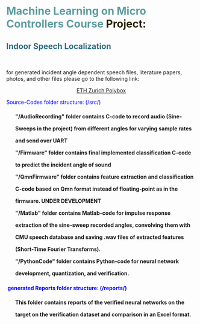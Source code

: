 <!-- #######  Machine Learning on MicroConrollers Project #########-->
<h1 style="color: #5e9ca0;">Machine Learning on Micro Controllers Course <span style="color: #2b2301;">Project:</span></h1>
<h2 style="color: #2e6c80;">Indoor Speech Localization</h2>
<p>&nbsp;</p>
<p>for generated incident angle dependent speech files, literature papers, photos, and other files please go to the following link:</p>
<p style="text-align: center;"><a title="ML_on_MCU_SoundLocalization" href="https://polybox.ethz.ch/index.php/s/dZg2X58Fk4XyTp1" target="_blank" rel="noopener">ETH Zurich Polybox</a></p>
<p style="color: #2e6c80;"><span style="color: #0000ff;">Source-Codes folder structure: (/src/)</span></p>
<ol style="list-style: none; font-size: 14px; line-height: 32px; font-weight: bold;">
<li style="clear: both;">"/AudioRecording" folder contains C-code to record audio (Sine-Sweeps in the project) from different angles for varying sample rates and send over UART<br /></li>
<li style="clear: both;">"/Firmware" folder contains final implemented classification C-code to predict the incident angle of sound<br /></li>
<li style="clear: both;">"/QmnFirmware" folder contains feature extraction and classification C-code based on Qmn format instead of floating-point as in the firmware. UNDER DEVELOPMENT<br /></li>
<li style="clear: both;">"/Matlab" folder contains Matlab-code for impulse response extraction of the sine-sweep recorded angles, convolving them with CMU speech database and saving .wav files of extracted features (Short-Time Fourier Transforms).<br /></li>
<li style="clear: both;">"/PythonCode" folder contains Python-code for neural network development, quantization, and verification.<br /></li>
</ol>
<p><span style="color: #0000ff;"><strong>&nbsp;generated Reports folder structure: (/reports/)</strong></span></p>
<ol style="list-style: none; font-size: 14px; line-height: 32px; font-weight: bold;">
<li style="clear: both;">This folder contains reports of the verified neural networks on the target on the verification dataset and comparison in an Excel format.</li>
</ol>